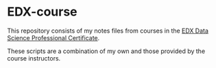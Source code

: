 # EDX-course
This repository consists of my notes files from courses in the [EDX Data Science Professional Certificate](https://www.edx.org/professional-certificate/harvardx-data-science).

These scripts are a combination of my own and those provided by the course instructors.
